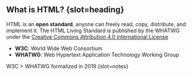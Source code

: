 ## What is HTML? {slot=heading}

HTML is an **open standard**, anyone can freely read, copy, distribute, and 
implement it. The HTML Living Standard is published by the WHATWG under the 
[Creative Commons Attribution 4.0 International License][cc-by]

- **W3C**: World Wide Web Consortium
- **WHATWG**: Web Hypertext Application Technology Working Group

W3C > WHATWG formalized in 2019 {slot=notes}

[cc-by]: https://creativecommons.org/licenses/by/4.0/
